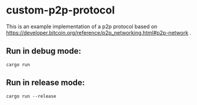 # custom-p2p-protocol
This is an example implementation of a p2p protocol based on https://developer.bitcoin.org/reference/p2p_networking.html#p2p-network .

## Run in debug mode:
```
cargo run
```

## Run in release mode:
```
cargo run --release
```